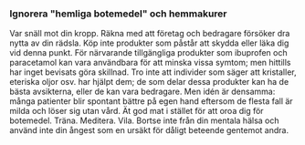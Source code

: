 ### Ignorera "hemliga botemedel" och hemmakurer

Var snäll mot din kropp. Räkna med att företag och bedragare försöker dra nytta av din rädsla. Köp inte produkter som påstår att skydda eller läka dig vid denna punkt. För närvarande tillgängliga produkter som ibuprofen och paracetamol kan vara användbara för att minska vissa symtom; men hittills har inget bevisats göra skillnad. Tro inte att individer som säger att kristaller, eteriska oljor osv. har hjälpt dem; de som delar dessa produkter kan ha de bästa avsikterna, eller de kan vara bedragare. Men idén är densamma: många patienter blir spontant bättre på egen hand eftersom de flesta fall är milda och löser sig utan vård. Ät god mat i stället för att oroa dig för botemedel. Träna. Meditera. Vila. Bortse inte från din mentala hälsa och använd inte din ångest som en ursäkt för dåligt beteende gentemot andra.
